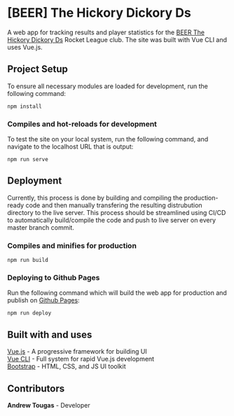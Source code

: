 # [BEER] The Hickory Dickory Ds

A web app for tracking results and player statistics for the [BEER The Hickory Dickory Ds](http://hdd.andrewtougas.com) Rocket League club. The site was built with Vue CLI and uses Vue.js.

## Project Setup

To ensure all necessary modules are loaded for development, run the following command:

```
npm install
```

### Compiles and hot-reloads for development

To test the site on your local system, run the following command, and navigate to the localhost URL that is output:

```
npm run serve
```

## Deployment

Currently, this process is done by building and compiling the production-ready code and then manually transfering the resulting distrubution directory to the live server. This process should be streamlined using CI/CD to automatically build/compile the code and push to live server on every master branch commit.

### Compiles and minifies for production
```
npm run build
```

### Deploying to Github Pages

Run the following command which will build the web app for production and publish on [Github Pages](https://andrewtougas.github.io/hickory-dickory-ds/):

```
npm run deploy
```

## Built with and uses

[Vue.js](https://vuejs.org/v2/guide/) - A progressive framework for building UI  
[Vue CLI](https://cli.vuejs.org/guide/) - Full system for rapid Vue.js development  
[Bootstrap](https://getbootstrap.com/) - HTML, CSS, and JS UI toolkit

## Contributors ##

**Andrew Tougas** - Developer


